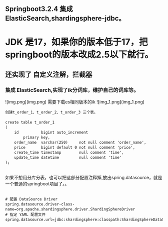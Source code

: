 <h2>Springboot3.2.4 集成 ElasticSearch,shardingsphere-jdbc。</h2>
<h1>JDK 是17，如果你的版本低于17，把springboot的版本改成2.5以下就行。</h1>
<h2>还实现了 自定义注解，拦截器</h2>
<h3>集成 ElasticSearch,实现了ik分词库，维护自己的词库等。</h3>
![img.png](img.png)
需要下载es相同版本的ik
![img_1.png](img_1.png)

```
创建t_order_1、t_order_2、t_order_3 三个表。

create table t_order_1
(
    id          bigint auto_increment
        primary key,
    order_name  varchar(250)     not null comment 'order_name',
    price       bigint default 0 not null comment 'price',
    create_time timestamp        null comment 'time',
    update_time datetime         null comment 'time'
);
 

```

如果不想用分库分表，也可以把这部分配置注释掉,放出spring.datasource，就是一个普通的springboot项目了。。
```agsl

# 配置 DataSource Driver
spring.datasource.driver-class-name=org.apache.shardingsphere.driver.ShardingSphereDriver
# 指定 YAML 配置文件
spring.datasource.url=jdbc:shardingsphere:classpath:ShardingSphereDataSource.yaml
```
